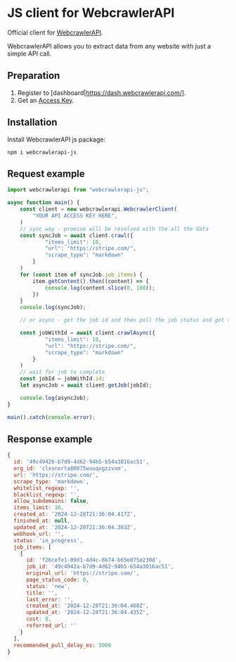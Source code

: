 # JS client for WebcrawlerAPI

Official client for [WebcrawlerAPI](https://webcrawlerapi.com/).

WebcrawlerAPI allows you to extract data from any website with just a simple API call.

## Preparation
1. Register to [dashboard|https://dash.webcrawlerapi.com/].
2. Get an [Access Key](https://dash.webcrawlerapi.com/access).

## Installation
Install WebcrawlerAPI js package:

`npm i webcrawlerapi-js`

## Request example

```javascript
import webcrawlerapi from "webcrawlerapi-js";

async function main() {
    const client = new webcrawlerapi.WebcrawlerClient(
        "YOUR API ACCESS KEY HERE",
    )
    // sync way - promise will be resolved with the all the data
    const syncJob = await client.crawl({
            "items_limit": 10,
            "url": "https://stripe.com/",
            "scrape_type": "markdown"
        }
    )
    for (const item of syncJob.job_items) {
        item.getContent().then((content) => {
            console.log(content.slice(0, 100));
        })
    }
    console.log(syncJob);

    // or async - get the job id and then poll the job status and get the data

    const jobWithId = await client.crawlAsync({
            "items_limit": 10,
            "url": "https://stripe.com/",
            "scrape_type": "markdown"
        }
    )
    // wait for job to complete
    const jobId = jobWithId.id;
    let asyncJob = await client.getJob(jobId);

    console.log(asyncJob);
}

main().catch(console.error);
```

## Response example
```javascript
{
  id: '49c4942b-b7d9-4d62-94b5-b54a3016ac51',
  org_id: 'clxsnorta00075wuuqxgzzvxm',
  url: 'https://stripe.com/',
  scrape_type: 'markdown',
  whitelist_regexp: '',
  blacklist_regexp: '',
  allow_subdomains: false,
  items_limit: 10,
  created_at: '2024-12-28T21:36:04.417Z',
  finished_at: null,
  updated_at: '2024-12-28T21:36:04.383Z',
  webhook_url: '',
  status: 'in_progress',
  job_items: [
    {
      id: 'f26cefe1-09d1-4d4c-8b74-b65e075e230d',
      job_id: '49c4942a-b7d9-4d62-94b5-b54a3016ac51',
      original_url: 'https://stripe.com/',
      page_status_code: 0,
      status: 'new',
      title: '',
      last_error: '',
      created_at: '2024-12-28T21:36:04.468Z',
      updated_at: '2024-12-28T21:36:04.435Z',
      cost: 0,
      referred_url: ''
    }
  ],
  recommended_pull_delay_ms: 5000
}
```